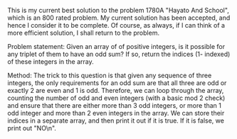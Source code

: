 This is my current best solution to the problem 1780A "Hayato And School", which is an 800 rated problem. My current solution has been accepted, and hence I consider it to be complete. Of course, as always, if I can think of a more efficient solution, I shall return to the problem. 

Problem statement: Given an array of of positive integers, is it possible for any triplet of them to have an odd sum? If so, return the indices (1- indexed) of these integers in the array.

Method: The trick to this question is that given any sequence of three integers, the only requirements for an odd sum are that all three are odd or exactly 2 are even and 1 is odd. Therefore, we can loop through the array, counting the number of odd and even integers (with a basic mod 2 check) and ensure that there are either more than 3 odd integers, or more than 1 odd integer and more than 2 even integers in the array. We can store their indices in a separate array, and then print it out if it is true. If it is false, we print out "NO\n".